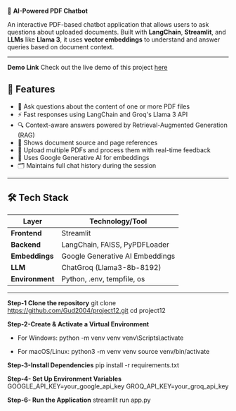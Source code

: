 📄  **AI-Powered PDF Chatbot**

An interactive PDF-based chatbot application that allows users
to ask questions about uploaded documents. Built with **LangChain**, 
**Streamlit**, and **LLMs** like **Llama 3**, it uses **vector embeddings**
to understand and answer queries based on document context.

---

**Demo Link**
Check out the live demo of this project [here](https://project12-kb6vo5segdv7mecna9rsvm.streamlit.app/)


## 🚀 Features

- 🧠 Ask questions about the content of one or more PDF files
- ⚡ Fast responses using LangChain and Groq's Llama 3 API
- 🔍 Context-aware answers powered by Retrieval-Augmented Generation (RAG)
- 🧾 Shows document source and page references
- 📂 Upload multiple PDFs and process them with real-time feedback
- 🧠 Uses Google Generative AI for embeddings
- 🗂️ Maintains full chat history during the session

---

## 🛠️ Tech Stack

| Layer         | Technology/Tool                     |
|---------------|-------------------------------------|
| **Frontend**  | Streamlit                           |
| **Backend**   | LangChain, FAISS, PyPDFLoader       |
| **Embeddings**| Google Generative AI Embeddings     |
| **LLM**       | ChatGroq (Llama3-8b-8192)           |
| **Environment** | Python, .env, tempfile, os        |

---

**Step-1 Clone the repository**
 git clone https://github.com/Gud2004/project12.git
 cd project12


**Step-2-Create & Activate a Virtual Environment**
- For Windows:
     python -m venv venv
     venv\Scripts\activate

- For macOS/Linux:
     python3 -m venv venv
     source venv/bin/activate

**Step-3-Install Dependencies**
  pip install -r requirements.txt
 

**Step-4-  Set Up Environment Variables**
   GOOGLE_API_KEY=your_google_api_key
   GROQ_API_KEY=your_groq_api_key
   

 **Step-6- Run the Application**
   streamlit run app.py
  





